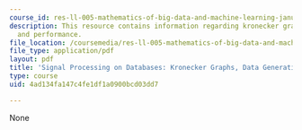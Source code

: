 ```yaml
---
course_id: res-ll-005-mathematics-of-big-data-and-machine-learning-january-iap-2020
description: This resource contains information regarding kronecker graphs, data generation,
  and performance.
file_location: /coursemedia/res-ll-005-mathematics-of-big-data-and-machine-learning-january-iap-2020/4ad134fa147c4fe1df1a0900bcd03dd7_MITRES_LL_005F12_Lec8.pdf
file_type: application/pdf
layout: pdf
title: 'Signal Processing on Databases: Kronecker Graphs, Data Generation, and Performance'
type: course
uid: 4ad134fa147c4fe1df1a0900bcd03dd7

---
```

None